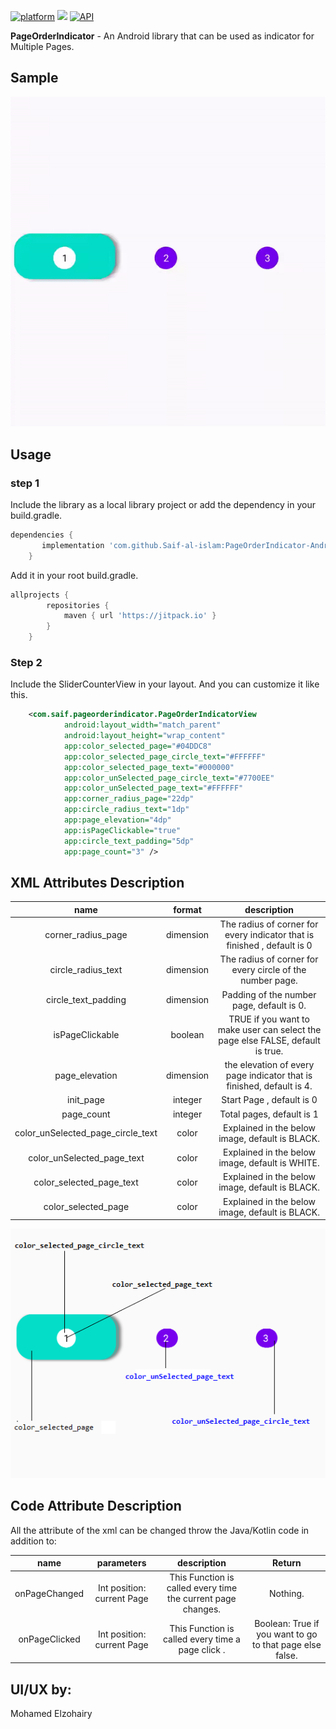 [![platform](https://img.shields.io/badge/platform-Android-yellow.svg)](https://www.android.com)
 [![](https://jitpack.io/v/Saif-al-islam/PageOrderIndicator-Android.svg)](https://jitpack.io/#Saif-al-islam/PageOrderIndicator-Android)
 [![API](https://img.shields.io/badge/API-%2B17-green.svg)]()


**PageOrderIndicator** - An Android library that can be used as indicator for Multiple Pages. 

## Sample
<img src="ScreenShot/1.gif" />

## Usage

### step 1

Include the library as a local library project or add the dependency in your build.gradle.

```groovy
dependencies {
	   implementation 'com.github.Saif-al-islam:PageOrderIndicator-Android:0.1.0'
	}
```

Add it in your root build.gradle.

```groovy
allprojects {
		repositories {
			maven { url 'https://jitpack.io' }
		}
	}
```

### Step 2

Include the SliderCounterView in your layout. And you can customize it like this.

```xml
    <com.saif.pageorderindicator.PageOrderIndicatorView
            android:layout_width="match_parent"
            android:layout_height="wrap_content"
            app:color_selected_page="#04DDC8"
            app:color_selected_page_circle_text="#FFFFFF"
            app:color_selected_page_text="#000000"
            app:color_unSelected_page_circle_text="#7700EE"
            app:color_unSelected_page_text="#FFFFFF"
            app:corner_radius_page="22dp"
            app:circle_radius_text="1dp"
            app:page_elevation="4dp"
            app:isPageClickable="true"
            app:circle_text_padding="5dp"
            app:page_count="3" />
```

## XML Attributes Description

|name|format|description|
|:---:|:---:|:---:|
| corner_radius_page | dimension | The radius of corner for every indicator that is finished , default is 0
| circle_radius_text | dimension | The radius of corner for every circle of the number page.
| circle_text_padding | dimension | Padding of the number page, default is 0.
| isPageClickable | boolean | TRUE if you want to make user can select the page else FALSE, default is true.
| page_elevation | dimension | the elevation of every page indicator that is finished, default is 4.
| init_page | integer | Start Page , default is 0
| page_count | integer | Total pages, default is 1
| color_unSelected_page_circle_text | color | Explained in the below image, default is BLACK.
| color_unSelected_page_text | color | Explained in the below image, default is WHITE.
| color_selected_page_text | color | Explained in the below image, default is BLACK.
| color_selected_page | color | Explained in the below image, default is BLACK.


<img src="ScreenShot/0.png" />


## Code Attribute Description

All the attribute of the xml can be changed throw the Java/Kotlin code in addition to:

|name|parameters|description| Return |
|:---:|:---:|:---:|:---:|
|onPageChanged | Int position: current Page | This Function is called every time the current page changes. | Nothing.
|onPageClicked | Int position: current Page | This Function is called every time a page click . | Boolean: True if you want to go to that page else false. 





## UI/UX by:
Mohamed Elzohairy

